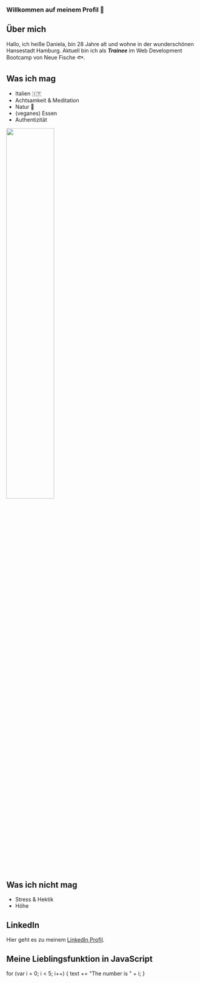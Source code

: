 ### Willkommen auf meinem Profil 👋

<!--
**danielab93/danielab93** is a ✨ _special_ ✨ repository because its `README.md` (this file) appears on your GitHub profile.

Here are some ideas to get you started:

- 🔭 I’m currently working on ...
- 🌱 I’m currently learning ...
- 👯 I’m looking to collaborate on ...
- 🤔 I’m looking for help with ...
- 💬 Ask me about ...
- 📫 How to reach me: ...
- 😄 Pronouns: ...
- ⚡ Fun fact: ...
-->

## Über mich
Hallo, ich heiße Daniela, bin 28 Jahre alt und wohne in der wunderschönen Hansestadt Hamburg. Aktuell bin ich als _**Trainee**_ im Web Development Bootcamp von Neue Fische :fish:.

## Was ich mag
- Italien :it:
- Achtsamkeit & Meditation 
- Natur :leaves:
- (veganes) Essen
- Authentizität

<img src="https://images.pexels.com/photos/3822621/pexels-photo-3822621.jpeg?auto=compress&cs=tinysrgb&dpr=3&h=750&w=1260" width="50%" height="50%">

## Was ich nicht mag
- Stress & Hektik
- Höhe 

## LinkedIn
Hier geht es zu meinem [LinkedIn Profil](https://de.linkedin.com/in/daniela-blase).

## Meine Lieblingsfunktion in JavaScript
for (var i = 0; i < 5; i++) {
  text += "The number is " + i;
}



